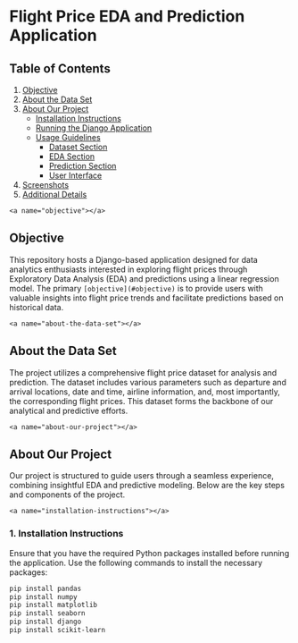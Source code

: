 # Flight Price EDA and Prediction Application

## Table of Contents
1. [Objective](#objective)
2. [About the Data Set](#about-the-data-set)
3. [About Our Project](#about-our-project)
    - [Installation Instructions](#installation-instructions)
    - [Running the Django Application](#running-the-django-application)
    - [Usage Guidelines](#usage-guidelines)
        - [Dataset Section](#dataset-section)
        - [EDA Section](#eda-section)
        - [Prediction Section](#prediction-section)
        - [User Interface](#user-interface)
4. [Screenshots](#screenshots)
5. [Additional Details](#additional-details)

`<a name="objective"></a>`
## Objective

This repository hosts a Django-based application designed for data analytics enthusiasts interested in exploring flight prices through Exploratory Data Analysis (EDA) and predictions using a linear regression model. The primary `[objective](#objective)` is to provide users with valuable insights into flight price trends and facilitate predictions based on historical data.

`<a name="about-the-data-set"></a>`
## About the Data Set

The project utilizes a comprehensive flight price dataset for analysis and prediction. The dataset includes various parameters such as departure and arrival locations, date and time, airline information, and, most importantly, the corresponding flight prices. This dataset forms the backbone of our analytical and predictive efforts.

`<a name="about-our-project"></a>`
## About Our Project

Our project is structured to guide users through a seamless experience, combining insightful EDA and predictive modeling. Below are the key steps and components of the project.

`<a name="installation-instructions"></a>`
### 1. Installation Instructions

Ensure that you have the required Python packages installed before running the application. Use the following commands to install the necessary packages:

```bash
pip install pandas
pip install numpy
pip install matplotlib
pip install seaborn
pip install django
pip install scikit-learn
